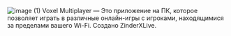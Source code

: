 ![image (1)](https://github.com/user-attachments/assets/d5f24965-df92-4be6-80bf-232141c28315)
Voxel Multiplayer — Это приложение на ПК, которое позволяет играть в различные онлайн-игры с игроками, находящимися за пределами вашего Wi-Fi. Создано ZinderXLive.

